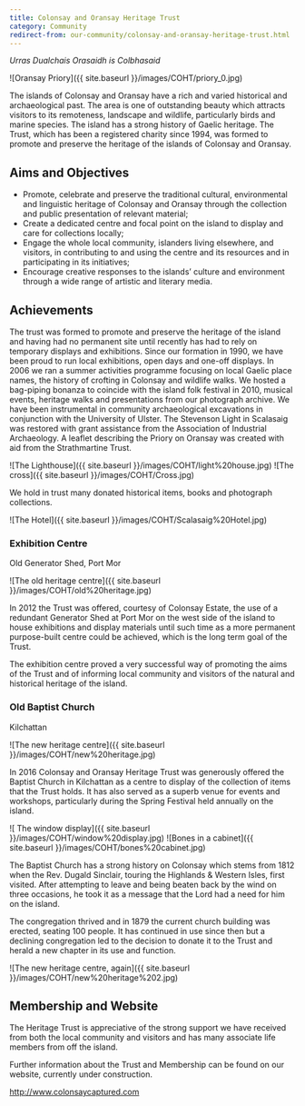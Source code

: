 ```yaml
---
title: Colonsay and Oransay Heritage Trust
category: Community
redirect-from: our-community/colonsay-and-oransay-heritage-trust.html
---
```


*Urras Dualchais Orasaidh is Colbhasaid*

![Oransay Priory]({{ site.baseurl }}/images/COHT/priory_0.jpg)

The islands of Colonsay and Oransay have a rich and varied historical and archaeological past. The area is one of outstanding beauty which attracts visitors to its remoteness, landscape and wildlife, particularly birds and marine species. The island has a strong history of Gaelic heritage. The Trust, which has been a registered charity since 1994, was formed to promote and preserve the heritage of the islands of Colonsay and Oransay.

## Aims and Objectives

- Promote, celebrate and preserve the traditional cultural, environmental and linguistic heritage of Colonsay and Oransay through the collection and public presentation of relevant material;
- Create a dedicated centre and focal point on the island to display and care for collections locally;
- Engage the whole local community, islanders living elsewhere, and visitors, in contributing to and using the centre and its resources and in participating in its initiatives;
- Encourage creative responses to the islands’ culture and environment through a wide range of artistic and literary media.

## Achievements

The trust was formed to promote and preserve the heritage of the island and having had no permanent site until recently has had to rely on temporary displays and exhibitions. Since our formation in 1990, we have been proud to run local exhibitions, open days and one-off displays. In 2006 we ran a summer activities programme focusing on local Gaelic place names, the history of crofting in Colonsay and wildlife walks. We hosted a bag-piping bonanza to coincide with the island folk festival in 2010, musical events, heritage walks and presentations from our photograph archive. We have been instrumental in community archaeological excavations in conjunction with the University of Ulster. The Stevenson Light in Scalasaig was restored with grant assistance from the Association of Industrial Archaeology. A leaflet describing the Priory on Oransay was created with aid from the Strathmartine Trust.

![The Lighthouse]({{ site.baseurl }}/images/COHT/light%20house.jpg) 
![The cross]({{ site.baseurl }}/images/COHT/Cross.jpg)

We hold in trust many donated historical items, books and photograph collections.

![The Hotel]({{ site.baseurl }}/images/COHT/Scalasaig%20Hotel.jpg)

### Exhibition Centre

Old Generator Shed, Port Mor


![The old heritage centre]({{ site.baseurl }}/images/COHT/old%20heritage.jpg)

In 2012 the Trust was offered, courtesy of Colonsay Estate, the use of a redundant Generator Shed at Port Mor on the west side of the island to house exhibitions and display materials until such time as a more permanent purpose-built centre could be achieved, which is the long term goal of the Trust.

The exhibition centre proved a very successful way of promoting the aims of the Trust and of informing local community and visitors of the natural and historical heritage of the island. 

### Old Baptist Church 

Kilchattan

![The new heritage centre]({{ site.baseurl }}/images/COHT/new%20heritage.jpg)

In 2016 Colonsay and Oransay Heritage Trust was generously offered the Baptist Church in Kilchattan as a centre to display of the collection of items that the Trust holds. It has also served as a superb venue for events and workshops, particularly during the Spring Festival held annually on the island.

![ The window display]({{ site.baseurl }}/images/COHT/window%20display.jpg)
![Bones in a cabinet]({{ site.baseurl }}/images/COHT/bones%20cabinet.jpg)

The Baptist Church has a strong history on Colonsay which stems from 1812 when the Rev. Dugald Sinclair, touring the Highlands &amp; Western Isles, first visited. After attempting to leave and being beaten back by the wind on three occasions, he took it as a message that the Lord had a need for him on the island.

The congregation thrived and in 1879 the current church building was erected, seating 100 people. It has continued in use since then but a declining congregation led to the decision to donate it to the Trust and herald a new chapter in its use and function.

![The new heritage centre, again]({{ site.baseurl }}/images/COHT/new%20heritage%202.jpg)

## Membership and Website

The Heritage Trust is appreciative of the strong support we have received from both the local community and visitors and has many associate life members from off the island.

Further information about the Trust and Membership can be found on our website, currently under construction.

<http://www.colonsaycaptured.com>